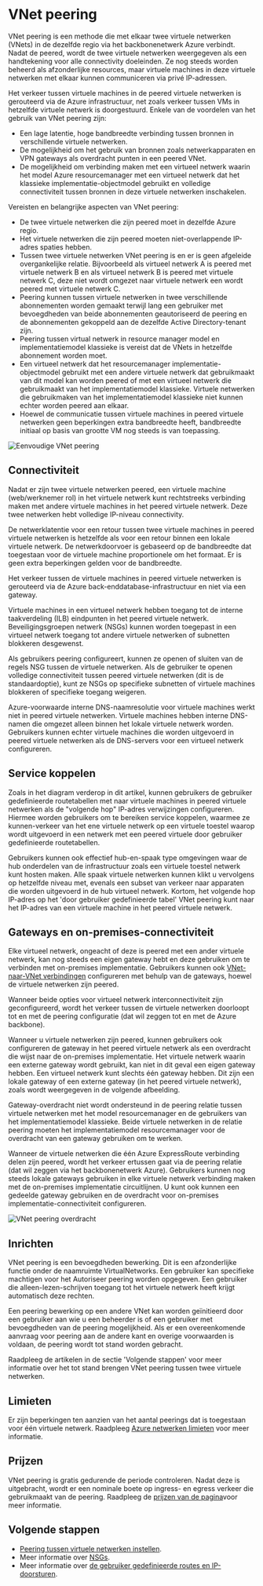 
<properties
   pageTitle="Azure virtuele netwerk peering | Microsoft Azure"
   description="Meer informatie over VNet peering in Azure wordt aangegeven."
   services="virtual-network"
   documentationCenter="na"
   authors="NarayanAnnamalai"
   manager="jefco"
   editor="tysonn" />
<tags
   ms.service="virtual-network"
   ms.devlang="na"
   ms.topic="get-started-article"
   ms.tgt_pltfrm="na"
   ms.workload="infrastructure-services"
   ms.date="10/17/2016"
   ms.author="narayan" />

# <a name="vnet-peering"></a>VNet peering

VNet peering is een methode die met elkaar twee virtuele netwerken (VNets) in de dezelfde regio via het backbonenetwerk Azure verbindt. Nadat de peered, wordt de twee virtuele netwerken weergegeven als een handtekening voor alle connectivity doeleinden. Ze nog steeds worden beheerd als afzonderlijke resources, maar virtuele machines in deze virtuele netwerken met elkaar kunnen communiceren via privé IP-adressen.

Het verkeer tussen virtuele machines in de peered virtuele netwerken is gerouteerd via de Azure infrastructuur, net zoals verkeer tussen VMs in hetzelfde virtuele netwerk is doorgestuurd. Enkele van de voordelen van het gebruik van VNet peering zijn:

- Een lage latentie, hoge bandbreedte verbinding tussen bronnen in verschillende virtuele netwerken.
- De mogelijkheid om het gebruik van bronnen zoals netwerkapparaten en VPN gateways als overdracht punten in een peered VNet.
- De mogelijkheid om verbinding maken met een virtueel netwerk waarin het model Azure resourcemanager met een virtueel netwerk dat het klassieke implementatie-objectmodel gebruikt en volledige connectiviteit tussen bronnen in deze virtuele netwerken inschakelen.

Vereisten en belangrijke aspecten van VNet peering:

- De twee virtuele netwerken die zijn peered moet in dezelfde Azure regio.
- Het virtuele netwerken die zijn peered moeten niet-overlappende IP-adres spaties hebben.
- Tussen twee virtuele netwerken VNet peering is en er is geen afgeleide overgankelijke relatie. Bijvoorbeeld als virtueel netwerk A is peered met virtuele netwerk B en als virtueel netwerk B is peered met virtuele netwerk C, deze niet wordt omgezet naar virtuele netwerk een wordt peered met virtuele netwerk C.
- Peering kunnen tussen virtuele netwerken in twee verschillende abonnementen worden gemaakt terwijl lang een gebruiker met bevoegdheden van beide abonnementen geautoriseerd de peering en de abonnementen gekoppeld aan de dezelfde Active Directory-tenant zijn. 
- Peering tussen virtual netwerk in resource manager model en implementatiemodel klassieke is vereist dat de VNets in hetzelfde abonnement worden moet.
- Een virtueel netwerk dat het resourcemanager implementatie-objectmodel gebruikt met een andere virtuele netwerk dat gebruikmaakt van dit model kan worden peered of met een virtueel netwerk die gebruikmaakt van het implementatiemodel klassieke. Virtuele netwerken die gebruikmaken van het implementatiemodel klassieke niet kunnen echter worden peered aan elkaar.
- Hoewel de communicatie tussen virtuele machines in peered virtuele netwerken geen beperkingen extra bandbreedte heeft, bandbreedte initiaal op basis van grootte VM nog steeds is van toepassing.


![Eenvoudige VNet peering](./media/virtual-networks-peering-overview/figure01.png)

## <a name="connectivity"></a>Connectiviteit
Nadat er zijn twee virtuele netwerken peered, een virtuele machine (web/werknemer rol) in het virtuele netwerk kunt rechtstreeks verbinding maken met andere virtuele machines in het peered virtuele netwerk. Deze twee netwerken hebt volledige IP-niveau connectivity.

De netwerklatentie voor een retour tussen twee virtuele machines in peered virtuele netwerken is hetzelfde als voor een retour binnen een lokale virtuele netwerk. De netwerkdoorvoer is gebaseerd op de bandbreedte dat toegestaan voor de virtuele machine proportionele om het formaat. Er is geen extra beperkingen gelden voor de bandbreedte.

Het verkeer tussen de virtuele machines in peered virtuele netwerken is gerouteerd via de Azure back-enddatabase-infrastructuur en niet via een gateway.

Virtuele machines in een virtueel netwerk hebben toegang tot de interne taakverdeling (ILB) eindpunten in het peered virtuele netwerk. Beveiligingsgroepen netwerk (NSGs) kunnen worden toegepast in een virtueel netwerk toegang tot andere virtuele netwerken of subnetten blokkeren desgewenst.

Als gebruikers peering configureert, kunnen ze openen of sluiten van de regels NSG tussen de virtuele netwerken. Als de gebruiker te openen volledige connectiviteit tussen peered virtuele netwerken (dit is de standaardoptie), kunt ze NSGs op specifieke subnetten of virtuele machines blokkeren of specifieke toegang weigeren.

Azure-voorwaarde interne DNS-naamresolutie voor virtuele machines werkt niet in peered virtuele netwerken. Virtuele machines hebben interne DNS-namen die omgezet alleen binnen het lokale virtuele netwerk worden. Gebruikers kunnen echter virtuele machines die worden uitgevoerd in peered virtuele netwerken als de DNS-servers voor een virtueel netwerk configureren.

## <a name="service-chaining"></a>Service koppelen
Zoals in het diagram verderop in dit artikel, kunnen gebruikers de gebruiker gedefinieerde routetabellen met naar virtuele machines in peered virtuele netwerken als de "volgende hop" IP-adres verwijzingen configureren. Hiermee worden gebruikers om te bereiken service koppelen, waarmee ze kunnen-verkeer van het ene virtuele netwerk op een virtuele toestel waarop wordt uitgevoerd in een netwerk met een peered virtuele door gebruiker gedefinieerde routetabellen.

Gebruikers kunnen ook effectief hub-en-spaak type omgevingen waar de hub onderdelen van de infrastructuur zoals een virtuele toestel netwerk kunt hosten maken. Alle spaak virtuele netwerken kunnen klikt u vervolgens op hetzelfde niveau met, evenals een subset van verkeer naar apparaten die worden uitgevoerd in de hub virtueel netwerk. Kortom, het volgende hop IP-adres op het 'door gebruiker gedefinieerde tabel' VNet peering kunt naar het IP-adres van een virtuele machine in het peered virtuele netwerk.

## <a name="gateways-and-on-premises-connectivity"></a>Gateways en on-premises-connectiviteit
Elke virtueel netwerk, ongeacht of deze is peered met een ander virtuele netwerk, kan nog steeds een eigen gateway hebt en deze gebruiken om te verbinden met on-premises implementatie. Gebruikers kunnen ook [VNet-naar-VNet verbindingen](../vpn-gateway/vpn-gateway-vnet-vnet-rm-ps.md) configureren met behulp van de gateways, hoewel de virtuele netwerken zijn peered.

Wanneer beide opties voor virtueel netwerk interconnectiviteit zijn geconfigureerd, wordt het verkeer tussen de virtuele netwerken doorloopt tot en met de peering configuratie (dat wil zeggen tot en met de Azure backbone).

Wanneer u virtuele netwerken zijn peered, kunnen gebruikers ook configureren de gateway in het peered virtuele netwerk als een overdracht die wijst naar de on-premises implementatie. Het virtuele netwerk waarin een externe gateway wordt gebruikt, kan niet in dit geval een eigen gateway hebben. Een virtueel netwerk kunt slechts één gateway hebben. Dit zijn een lokale gateway of een externe gateway (in het peered virtuele netwerk), zoals wordt weergegeven in de volgende afbeelding.

Gateway-overdracht niet wordt ondersteund in de peering relatie tussen virtuele netwerken met het model resourcemanager en de gebruikers van het implementatiemodel klassieke. Beide virtuele netwerken in de relatie peering moeten het implementatiemodel resourcemanager voor de overdracht van een gateway gebruiken om te werken.

Wanneer de virtuele netwerken die één Azure ExpressRoute verbinding delen zijn peered, wordt het verkeer ertussen gaat via de peering relatie (dat wil zeggen via het backbonenetwerk Azure). Gebruikers kunnen nog steeds lokale gateways gebruiken in elke virtuele netwerk verbinding maken met de on-premises implementatie circuitlijnen. U kunt ook kunnen een gedeelde gateway gebruiken en de overdracht voor on-premises implementatie-connectiviteit configureren.

![VNet peering overdracht](./media/virtual-networks-peering-overview/figure02.png)

## <a name="provisioning"></a>Inrichten
VNet peering is een bevoegdheden bewerking. Dit is een afzonderlijke functie onder de naamruimte VirtualNetworks. Een gebruiker kan specifieke machtigen voor het Autoriseer peering worden opgegeven. Een gebruiker die alleen-lezen-schrijven toegang tot het virtuele netwerk heeft krijgt automatisch deze rechten.

Een peering bewerking op een andere VNet kan worden geïnitieerd door een gebruiker aan wie u een beheerder is of een gebruiker met bevoegdheden van de peering mogelijkheid. Als er een overeenkomende aanvraag voor peering aan de andere kant en overige voorwaarden is voldaan, de peering wordt tot stand worden gebracht.

Raadpleeg de artikelen in de sectie 'Volgende stappen' voor meer informatie over het tot stand brengen VNet peering tussen twee virtuele netwerken.

## <a name="limits"></a>Limieten
Er zijn beperkingen ten aanzien van het aantal peerings dat is toegestaan voor één virtuele netwerk. Raadpleeg [Azure netwerken limieten](../azure-subscription-service-limits.md#networking-limits) voor meer informatie.

## <a name="pricing"></a>Prijzen
VNet peering is gratis gedurende de periode controleren. Nadat deze is uitgebracht, wordt er een nominale boete op ingress- en egress verkeer die gebruikmaakt van de peering. Raadpleeg de [prijzen van de pagina](https://azure.microsoft.com/pricing/details/virtual-network)voor meer informatie.


## <a name="next-steps"></a>Volgende stappen
- [Peering tussen virtuele netwerken instellen](virtual-networks-create-vnetpeering-arm-portal.md).
- Meer informatie over [NSGs](virtual-networks-nsg.md).
- Meer informatie over [de gebruiker gedefinieerde routes en IP-doorsturen](virtual-networks-udr-overview.md).
